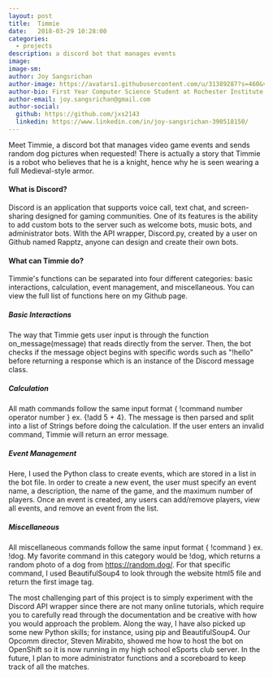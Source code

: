 ```yaml
---
layout: post
title:  Timmie 
date:   2018-03-29 10:28:00
categories: 
  - projects
description: a discord bot that manages events
image: 
image-sm: 
author: Joy Sangsrichan
author-image: https://avatars1.githubusercontent.com/u/31389287?s=460&v=4
author-bio: First Year Computer Science Student at Rochester Institute of Technology
author-email: joy.sangsrichan@gmail.com
author-social:
  github: https://github.com/jxs2143
  linkedin: https://www.linkedin.com/in/joy-sangsrichan-390518150/
---
```

Meet Timmie, a discord bot that manages video game events and sends random dog pictures when requested! There is actually a story that Timmie is a robot who believes that he is a knight, hence why he is seen wearing a full Medieval-style armor. 

#### What is Discord?
Discord is an application that supports voice call, text chat, and screen-sharing designed for gaming communities. One of its features is the ability to add custom bots to the server such as welcome bots, music bots, and administrator bots. With the API wrapper, Discord.py, created by a user on Github named Rapptz, anyone can design and create their own bots. 

#### What can Timmie do?
Timmie's functions can be separated into four different categories: basic interactions, calculation, event management, and miscellaneous. You can view the full list of functions here on my Github page. 

##### Basic Interactions
The way that Timmie gets user input is through the function on_message(message) that reads directly from the server. Then, the bot checks if the message object begins with specific words such as "!hello" before returning a response which is an instance of the Discord message class. 

##### Calculation
All math commands follow the same input format { !command number operator number } ex. {!add 5 + 4}. The message is then parsed and split into a list of Strings before doing the calculation. If the user enters an invalid command, Timmie will return an error message. 

##### Event Management
Here, I used the Python class to create events, which are stored in a list in the bot file. In order to create a new event, the user must specify an event name, a description, the name of the game, and the maximum number of players. Once an event is created, any users can add/remove players, view all events, and remove an event from the list.

##### Miscellaneous
All miscellaneous commands follow the same input format { !command } ex. !dog. My favorite command in this category would be !dog, which returns a random photo of a dog from https://random.dog/. For that specific command, I used BeautifulSoup4 to look through the website html5 file and return the first image tag. 

The most challenging part of this project is to simply experiment with the Discord API wrapper since there are not many online tutorials, which require you to carefully read through the documentation and be creative with how you would approach the problem. Along the way, I have also picked up some new Python skills; for instance, using pip and BeautifulSoup4. Our Opcomm director, Steven Mirabito, showed me how to host the bot on OpenShift so it is now running in my high school eSports club server. In the future, I plan to more administrator functions and a scoreboard to keep track of all the matches. 
